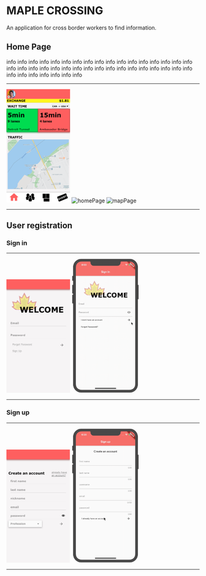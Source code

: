 # MAPLE CROSSING
An application for cross border workers to find information.

## Home Page
info info info info info info info info info info info info info info info info info info info info info info info info info info info info info info info info info info info info info info info info info 

-----
<img src="ReadMe/Validated.png" alt="homePage_HiFi" width=33%/>
<img src="ReadMe/homePage.gif" alt="homePage" width=35%>
<img src="ReadMe/fullMap.gif" alt="mapPage" width=30%>

-----

## User registration

### Sign in

-----
<img src="ReadMe/signin.png" width=33%>
<img src="ReadMe/signin_2.gif" width=35%>

-----

### Sign up

-----
<img src="ReadMe/signup.png" width=33%>
<img src="ReadMe/signup.gif" width=35%>

-----

